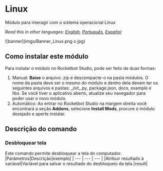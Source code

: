 # Linux
  
Módulo para interagir com o sistema operacional Linux  

*Read this in other languages: [English](Manual_Linux.md), [Português](Manual_Linux.pr.md), [Español](Manual_Linux.es.md)*
  
![banner](imgs/Banner_Linux.png o jpg)
## Como instalar este módulo
  
Para instalar o módulo no Rocketbot Studio, pode ser feito de duas formas:
1. Manual: __Baixe__ o arquivo .zip e descompacte-o na pasta módulos. O nome da pasta deve ser o mesmo do módulo e dentro dela devem ter os seguintes arquivos e pastas: \__init__.py, package.json, docs, example e libs. Se você tiver o aplicativo aberto, atualize seu navegador para poder usar o novo módulo.
2. Automático: Ao entrar no Rocketbot Studio na margem direita você encontrará a seção **Addons**, selecione **Install Mods**, procure o módulo desejado e aperte instalar.  


## Descrição do comando

### Desbloquear tela
  
Este comando permite desbloquear a tela do computador.
|Parâmetros|Descrição|exemplo|
| --- | --- | --- |
|Atribuir resultado à variável|Variável para salvar o resultado do desbloqueio da tela.|result|
